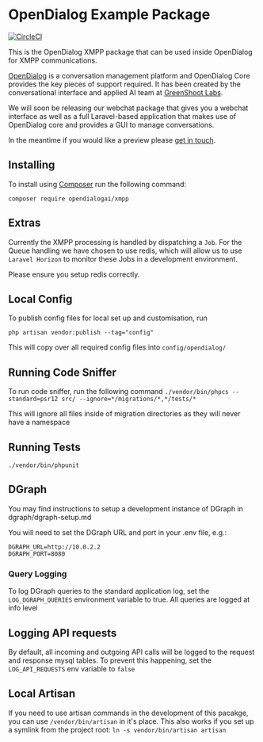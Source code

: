 # OpenDialog Example Package

[![CircleCI](https://circleci.com/gh/opendialogai/xmpp.svg?style=svg&circle-token=f035bfc5197ce7d7f7e68336b82e1d9b82773b4f)](https://circleci.com/gh/opendialogai/xmpp)

This is the OpenDialog XMPP package that can be used inside OpenDialog for XMPP communications.

[OpenDialog](https://opendialog.ai) is a conversation management platform and OpenDialog Core provides the 
key pieces of support required. It has been created by the conversational interface and applied AI team at [GreenShoot Labs](https://www.greenshootlabs.com/).

We will soon be releasing our webchat package that gives you a webchat interface as well as a full Laravel-based
application that makes use of OpenDialog core and provides a GUI to manage conversations. 

In the meantime if you would like a preview please [get in touch](https://www.greenshootlabs.com/).

## Installing

To install using [Composer](https://getcomposer.org/) run the following command:

`composer require opendialogai/xmpp`

## Extras

Currently the XMPP processing is handled by dispatching a `Job`.
For the Queue handling we have chosen to use redis, which will
allow us to use `Laravel Horizon` to monitor these Jobs in a development environment.

Please ensure you setup redis correctly.

## Local Config
To publish config files for local set up and customisation, run

```php artisan vendor:publish --tag="config"```

This will copy over all required config files into `config/opendialog/`

## Running Code Sniffer

To run code sniffer, run the following command
```./vendor/bin/phpcs --standard=psr12 src/ --ignore=*/migrations/*,*/tests/*```

This will ignore all files inside of migration directories as they will never have a namespace

## Running Tests

```./vendor/bin/phpunit```

## DGraph

You may find instructions to setup a development instance of DGraph in dgraph/dgraph-setup.md

You will need to set the DGraph URL and port in your .env file, e.g.:

```
DGRAPH_URL=http://10.0.2.2
DGRAPH_PORT=8080
```

### Query Logging

To log DGraph queries to the standard application log, set the `LOG_DGRAPH_QUERIES` environment variable to true.
All queries are logged at info level

## Logging API requests

By default, all incoming and outgoing API calls will be logged to the request and response mysql tables.
To prevent this happening, set the `LOG_API_REQUESTS` env variable to `false`

## Local Artisan

If you need to use artisan commands in the development of this pacakge, you can use `/vendor/bin/artisan` in it's place.
This also works if you set up a symlink from the project root:
```ln -s vendor/bin/artisan artisan```
